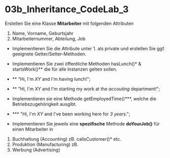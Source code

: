 # 03b_Inheritance_CodeLab_3

Erstellen Sie eine Klasse **Mitarbeiter** mit folgenden Attributen

1. Name, Vorname, Geburtsjahr
2. Mitarbeiternummer, Abteilung, Job

- Implementieren Sie die Attribute unter 1. als private und erstellen Sie ggf. geeignete Getter/Setter-Methoden.
- Implementieren Sie zwei öffentliche Methoden hasLunch()* & startsWork()** die für alle Instanzen gelten sollen.



- ** "Hi, I'm *XY* and I'm having lunch!";
- ** "Hi, I'm *XY* and I'm starting my work at the *accouting* department!";

- Implementieren sie eine Methode getEmployedTime()***, welche die Betriebszugehörigkeit ausgibt.
- *** "Hi, I'm  *XY*  and I've been working here for *3 years*.";	

- Implementieren Sie jeweils eine **spezifische** Methode **doYourJob()** für einen Mitarbeiter in

1. Buchhaltung (Accounting) zB. callsCustomer()* etc.
2. Produktion (Manufacturing) zB. 
3. Werbung (Advertising)


